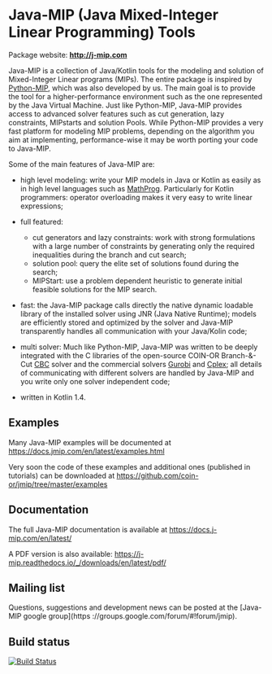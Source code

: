 # Java-MIP (Java Mixed-Integer Linear Programming) Tools

Package website: **http://j-mip.com**

Java-MIP is a collection of Java/Kotlin tools for the modeling and solution
of Mixed-Integer Linear programs (MIPs). The entire package is inspired by
[Python-MIP](https://github.com/coin-or/python-mip), which was also developed
by us. The main goal is to provide the tool for a higher-performance 
environment such as the one represented by the Java Virtual Machine. Just like
Python-MIP, Java-MIP provides access to advanced solver features such as cut generation,
lazy constraints, MIPstarts and solution Pools. While Python-MIP provides a very
fast platform for modeling MIP problems, depending on the algorithm you aim
at implementing, performance-wise it may be worth porting your code to Java-MIP.

Some of the main features of Java-MIP are:

* high level modeling: write your MIP models in Java or Kotlin as easily as in
  high level languages such as
  [MathProg](https://en.wikibooks.org/wiki/GLPK/GMPL_(MathProg)). Particularly
  for Kotlin programmers: operator overloading makes it very easy to write linear
  expressions;

* full featured:
    - cut generators and lazy constraints: work with strong formulations with a
    large number of constraints by generating only the required inequalities
    during the branch and cut search;
    - solution pool: query the elite set of solutions found during the search;
    - MIPStart: use a problem dependent heuristic to generate initial feasible
    solutions for the MIP search.

* fast: the Java-MIP package calls directly the native dynamic loadable library of 
  the installed solver using JNR (Java Native Runtime); models are efficiently 
  stored and optimized by the solver and Java-MIP transparently handles all 
  communication with your Java/Kolin code;

* multi solver: Much like Python-MIP, Java-MIP was written to be deeply integrated 
  with the C libraries of the open-source COIN-OR Branch-&-Cut
  [CBC](https://projects.coin-or.org/Cbc) solver and the commercial solvers
  [Gurobi](http://www.gurobi.com/) and [Cplex](http://www.cplex.com/); 
  all details of communicating with different solvers are handled by Java-MIP and 
  you write only one solver independent code;

* written in Kotlin 1.4.

## Examples

Many Java-MIP examples will be documented at https://docs.jmip.com/en/latest/examples.html 

Very soon the code of these examples and additional ones (published in tutorials) can be downloaded at https://github.com/coin-or/jmip/tree/master/examples

## Documentation
 
The full Java-MIP documentation is available at
https://docs.j-mip.com/en/latest/

A PDF version is also available:
https://j-mip.readthedocs.io/_/downloads/en/latest/pdf/

## Mailing list

Questions, suggestions and development news can be posted at the [Java-MIP google group](https
://groups.google.com/forum/#!forum/jmip).
 
## Build status

[![Build Status](https://api.travis-ci.org/coin-or/jmip.svg?branch=master)](https://travis-ci.org/coin-or/jmip)
